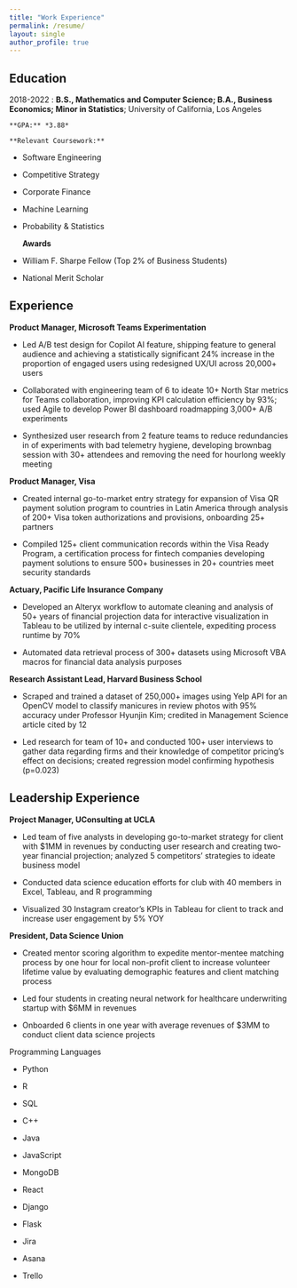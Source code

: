 ```yaml
---
title: "Work Experience"
permalink: /resume/
layout: single
author_profile: true
---
```


Education
---------

2018-2022 
:   **B.S., Mathematics and Computer Science; B.A., Business Economics; Minor in Statistics**; University of California, Los Angeles 

    **GPA:** *3.88*
    
    **Relevant Coursework:** 
* Software Engineering
* Competitive Strategy
* Corporate Finance
* Machine Learning
* Probability & Statistics

    **Awards**
* William F. Sharpe Fellow (Top 2% of Business Students)
* National Merit Scholar

Experience
----------

**Product Manager, Microsoft Teams Experimentation**

* Led A/B test design for Copilot AI feature, shipping feature to general audience and achieving a statistically significant 24% increase in the proportion of engaged users using redesigned UX/UI across 20,000+ users

* Collaborated with engineering team of 6 to ideate 10+ North Star metrics for Teams collaboration, improving KPI calculation efficiency by 93%; used Agile to develop Power BI dashboard roadmapping 3,000+ A/B experiments

* Synthesized user research from 2 feature teams to reduce redundancies in of experiments with bad telemetry hygiene, developing brownbag session with 30+ attendees and removing the need for hourlong weekly meeting

**Product Manager, Visa**

* Created internal go-to-market entry strategy for expansion of Visa QR payment solution program to countries in Latin America through analysis of 200+ Visa token authorizations and provisions, onboarding 25+ partners

* Compiled 125+ client communication records within the Visa Ready Program, a certification process for fintech companies developing payment solutions to ensure 500+ businesses in 20+ countries meet security standards

**Actuary, Pacific Life Insurance Company**

* Developed an Alteryx workflow to automate cleaning and analysis of 50+ years of financial projection data for interactive visualization in Tableau to be utilized by internal c-suite clientele, expediting process runtime by 70%

* Automated data retrieval process of 300+ datasets using Microsoft VBA macros for financial data analysis purposes

**Research Assistant Lead, Harvard Business School**

* Scraped and trained a dataset of 250,000+ images using Yelp API for an OpenCV model to classify manicures in review photos with 95% accuracy under Professor Hyunjin Kim; credited in Management Science article cited by 12

* Led research for team of 10+ and conducted 100+ user interviews to gather data regarding firms and their knowledge of competitor pricing’s effect on decisions; created regression model confirming hypothesis (p=0.023)

Leadership Experience
----------

**Project Manager, UConsulting at UCLA**

* Led team of five analysts in developing go-to-market strategy for client with $1MM in revenues by conducting user research and creating two-year financial projection; analyzed 5 competitors’ strategies to ideate business model

* Conducted data science education efforts for club with 40 members in Excel, Tableau, and R programming

* Visualized 30 Instagram creator’s KPIs in Tableau for client to track and increase user engagement by 5% YOY

**President, Data Science Union**

* Created mentor scoring algorithm to expedite mentor-mentee matching process by one hour for local non-profit client to increase volunteer lifetime value by evaluating demographic features and client matching process

* Led four students in creating neural network for healthcare underwriting startup with $6MM in revenues

* Onboarded 6 clients in one year with average revenues of $3MM to conduct client data science projects

Programming Languages

* Python 

* R

* SQL

* C++

* Java

* JavaScript

* MongoDB

* React

* Django

* Flask

* Jira

* Asana

* Trello